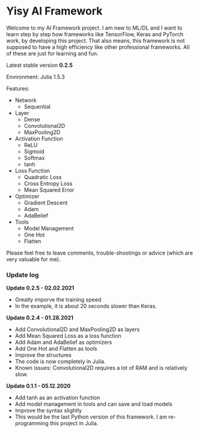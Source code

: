 # Yisy AI Framework



Welcome to my AI Framework project. I am new to ML/DL and I want to learn step by step how frameworks like TensorFlow, Keras and PyTorch work, by developing this project. That also means, this framework is not supposed to have a high efficiency like other professional frameworks. All of these are just for learning and fun. 



Latest stable version **0.2.5** 

Environment: Julia 1.5.3

Features: 


- Network
  - Sequential
- Layer
  - Dense
  - Convolutional2D
  - MaxPooling2D
- Activation Function
  - ReLU
  - Sigmoid
  - Softmax
  - tanh
- Loss Function
  - Quadratic Loss
  - Cross Entropy Loss
  - Mean Squared Error
- Optimizer
  - Gradient Descent
  - Adam
  - AdaBelief
- Tools
  - Model Management
  - One Hot
  - Flatten

Please feel free to leave comments, trouble-shootings or advice (which are very valuable for me). 

### Update log
**Update 0.2.5 - 02.02.2021**
- Greatly imporve the training speed
- In the example, it is about 20 seconds slower than Keras. 


**Update 0.2.4 - 01.28.2021**
- Add Convolutional2D and MaxPooling2D as layers
- Add Mean Squared Loss as a loss function
- Add Adam and AdaBelief as optimizers
- Add One Hot and Flatten as tools
- Improve the structures
- The code is now completely in Julia. 
- Known issues: Convolutional2D requires a lot of RAM and is relatively slow. 


**Update 0.1.1 - 05.12.2020**
- Add tanh as an activation function
- Add model management in tools and can save and load models
- Improve the syntax slightly
- This would be the last Python version of this framework. I am re-programming this project in Julia. 
